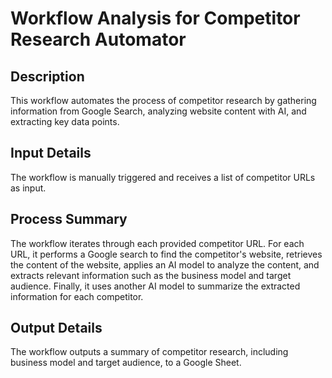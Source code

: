 # Workflow Analysis for Competitor Research Automator

## Description
This workflow automates the process of competitor research by gathering information from Google Search, analyzing website content with AI, and extracting key data points.

## Input Details
The workflow is manually triggered and receives a list of competitor URLs as input.

## Process Summary
The workflow iterates through each provided competitor URL. For each URL, it performs a Google search to find the competitor's website, retrieves the content of the website, applies an AI model to analyze the content, and extracts relevant information such as the business model and target audience. Finally, it uses another AI model to summarize the extracted information for each competitor.

## Output Details
The workflow outputs a summary of competitor research, including business model and target audience, to a Google Sheet.
